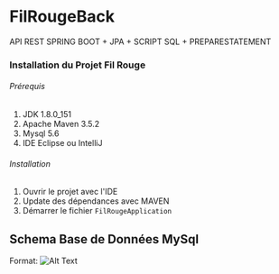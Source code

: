 # FilRougeBack
API REST SPRING BOOT + JPA + SCRIPT SQL + PREPARESTATEMENT

### Installation du Projet Fil Rouge
 ###### Prérequis 
1. JDK 1.8.0_151
2. Apache Maven 3.5.2
3. Mysql 5.6
4. IDE Eclipse ou IntelliJ
 ###### Installation
 1. Ouvrir le projet avec l'IDE
 2. Update des dépendances avec MAVEN
 3. Démarrer le fichier `FilRougeApplication`

## Schema Base de Données MySql
 
Format: ![Alt Text](https://github.com/stephp30/FilRougeBack/blob/master/img/SchemaBDD.PNG)



